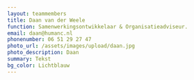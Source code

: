 ```yaml
---
layout: teammembers
title: Daan van der Weele
function: Samenwerkingsontwikkelaar & Organisatieadviseur.
email: daan@humanc.nl
phonenumber: 06 51 29 27 47
photo_url: /assets/images/upload/daan.jpg
photo_description: Daan
summary: T﻿ekst
bg_color: Lichtblauw
---
```

